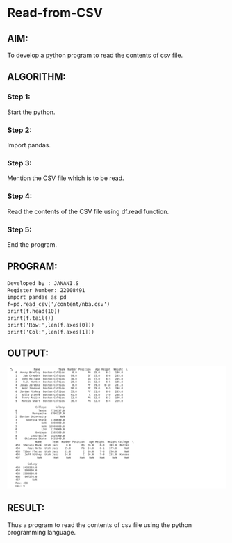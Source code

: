 # Read-from-CSV

## AIM:
To develop a python program to read the contents of csv file.

## ALGORITHM:
### Step 1:
Start the python.
### Step 2:
Import pandas.
### Step 3:
Mention the CSV file which is to be read.
### Step 4:
Read the contents of the CSV file using df.read function.
### Step 5:
End the program.
## PROGRAM:
```
Developed by : JANANI.S
Register Number: 22008491
import pandas as pd
f=pd.read_csv('/content/nba.csv')
print(f.head(10))
print(f.tail())
print('Row:',len(f.axes[0]))
print('Col:',len(f.axes[1]))
```
## OUTPUT:
![OUTPUT](readfromcsv.png)

## RESULT:
Thus a program to read the contents of csv file using the python programming language.
